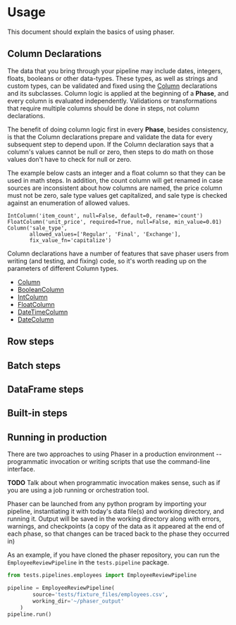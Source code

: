 # Usage

This document should explain the basics of using phaser.

## Column Declarations

The data that you bring through your pipeline may include dates, integers, floats, booleans or other data-types.
These types, as well as strings and custom types, can be validated and fixed using the [Column](#Column) declarations
and its subclasses.
Column logic is applied at the beginning of a __Phase__, and every column is evaluated independently.  Validations or
transformations that require multiple columns should be done in steps, not column declarations.

The benefit of doing column logic first in every __Phase__, besides consistency, is that the Column
declarations prepare and validate the data for every subsequent step to depend upon.  If the Column
declaration says that a column's values cannot be null or zero, then steps to do math on those values don't have
to check for null or zero.

The example below casts an integer and a float column so
that they can be used in math steps.   In addition, the count column will get renamed in case sources
are inconsistent about how columns are named, the price column must not be zero, sale type values get capitalized, 
and sale type is checked against an enumeration of allowed values.

```
IntColumn('item_count', null=False, default=0, rename='count')
FloatColumn('unit_price', required=True, null=False, min_value=0.01)
Column('sale_type', 
       allowed_values=['Regular', 'Final', 'Exchange'], 
       fix_value_fn='capitalize')
```

Column declarations have a number of features that save phaser users from writing (and testing, and fixing) code, 
so it's worth reading up on the parameters of different Column types.

* [Column](#Column)
* [BooleanColumn](#BooleanColumn)
* [IntColumn](#IntColumn)
* [FloatColumn](#FloatColumn)
* [DateTimeColumn](#DateTimeColumn)
* [DateColumn](#DateColumn)


## Row steps

## Batch steps

## DataFrame steps

## Built-in steps

## Running in production

There are two approaches to using Phaser in a production environment --
programmatic invocation or writing scripts that use the command-line interface.

**TODO** Talk about when programmatic invocation makes sense, such as if you are
using a job running or orchestration tool.

Phaser can be launched from any python program by importing your pipeline,
instantiating it with today's data file(s) and working directory, and running
it.  Output will be saved in the working directory along with errors, warnings,
and checkpoints (a copy of the data as it appeared at the end of each phase, so
that changes can be traced back to the phase they occurred in)

As an example, if you have cloned the phaser repository, you can run the
`EmployeeReviewPipeline` in the `tests.pipeline` package.

```python
from tests.pipelines.employees import EmployeeReviewPipeline

pipeline = EmployeeReviewPipeline(
        source='tests/fixture_files/employees.csv',
        working_dir='~/phaser_output'
    )
pipeline.run()
```
